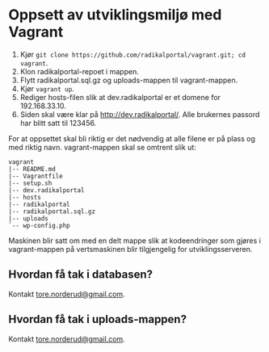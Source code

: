 # Oppsett av utviklingsmiljø med Vagrant

1. Kjør `git clone https://github.com/radikalportal/vagrant.git; cd vagrant`.
2. Klon radikalportal-repoet i mappen.
3. Flytt radikalportal.sql.gz og uploads-mappen til vagrant-mappen.
4. Kjør `vagrant up`.
5. Rediger hosts-filen slik at dev.radikalportal er et domene for 192.168.33.10.
6. Siden skal være klar på http://dev.radikalportal/. Alle brukernes passord har blitt satt til 123456.

For at oppsettet skal bli riktig er det nødvendig at alle filene er på plass og med riktig navn. vagrant-mappen skal se omtrent slik ut:

```
vagrant
|-- README.md
|-- Vagrantfile
|-- setup.sh
|-- dev.radikalportal
|-- hosts
|-- radikalportal
|-- radikalportal.sql.gz
|-- uploads
`-- wp-config.php
```

Maskinen blir satt om med en delt mappe slik at kodeendringer som gjøres i vagrant-mappen på vertsmaskinen blir tilgjengelig for utviklingsserveren.

## Hvordan få tak i databasen?

Kontakt tore.norderud@gmail.com.

## Hvordan få tak i uploads-mappen?

Kontakt tore.norderud@gmail.com.
